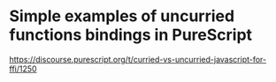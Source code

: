 # Simple examples of uncurried functions bindings in PureScript

https://discourse.purescript.org/t/curried-vs-uncurried-javascript-for-ffi/1250
